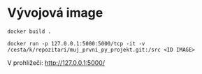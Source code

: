 Vývojová image
==============

`docker build .`

`docker run -p 127.0.0.1:5000:5000/tcp -it -v /cesta/k/repozitari/muj_prvni_py_projekt.git:/src <ID IMAGE>`

V prohlížeči: http://127.0.0.1:5000/
